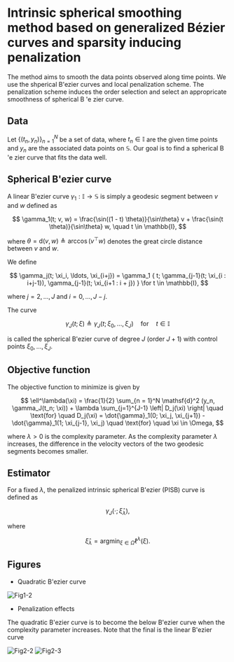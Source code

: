 # Intrinsic spherical smoothing method based on generalized Bézier curves and sparsity inducing penalization
The method aims to smooth the data points observed along time points.
We use the shperical B\'ezier curves and local penalization scheme.
The penalization scheme induces the order selection and select an appropricate smoothness of spherical B \'e zier curve.

## Data

Let $\{ (t_n, y_n) \}_{n=1}^N$ be a set of data, 
where $t_n \in \mathbb{I}$ are the given time points 
and $y_n$ are the associated data points on $\mathbb{S}$. 
Our goal is to find a spherical B \'e zier curve that fits the data well.

## Spherical B\'ezier curve

A linear B\'ezier curve $\gamma_1: \mathbb{I} \to \mathbb{S}$ is simply a geodesic segment between $v$ and $w$ defined as

$$
\gamma_1(t; v, w) 
= \frac{\sin((1 - t) \theta)}{\sin\theta} v + \frac{\sin(t \theta)}{\sin\theta} w,
\quad t \in \mathbb{I},
$$

where $\theta = \mathsf{d}(v, w) \triangleq \arccos(v^\top w)$ denotes the great circle distance between $v$ and $w$.

We define

$$
\gamma_j(t; \xi_i, \ldots, \xi_{i+j}) =
\gamma_1 { t; \gamma_{j-1}(t; \xi_{i : i+j-1}), \gamma_{j-1}(t; \xi_{i+1 : i + j}) } \for t \in \mathbb{I},
$$

where $j = 2, \ldots, J$ and $i = 0,\ldots, J - j$. 

The curve 

$$
\gamma_J (t; \xi) \triangleq \gamma_J(t; \xi_0, \ldots, \xi_J) \quad \text{for} \quad t \in \mathbb{I}
$$

is called the spherical B\'ezier curve of degree $J$ (order $J+1$) with control points $\xi_0, \ldots, \xi_J$.

## Objective function

The objective function to minimize is given by

$$
\ell^\lambda(\xi) = 
\frac{1}{2} \sum_{n = 1}^N \mathsf{d}^2 (y_n, \gamma_J(t_n; \xi)) + \lambda \sum_{j=1}^{J-1} \left| D_j(\xi) \right| \quad \text{for} \quad D_j(\xi) = \dot{\gamma}_1(0; \xi_j, \xi_{j+1}) - \dot{\gamma}_1(1; \xi_{j-1}, \xi_j) \quad \text{for} \quad \xi \in \Omega,
$$

where $\lambda > 0$ is the complexity parameter.
As the complexity parameter $\lambda$ increases, the difference in the velocity vectors of the two geodesic segments becomes smaller.

## Estimator 
For a fixed $\lambda$, the penalized intrinsic spherical B\'ezier (PISB) curve is defined as

$$
\gamma_J (\cdot; \hat{\xi}_\lambda),
$$

where

$$
\hat{\xi}_\lambda = \text{argmin}_{\xi \in \Omega} \ell^\lambda(\xi). 
$$

## Figures
- Quadratic B\'ezier curve

![Fig1-2](https://user-images.githubusercontent.com/84615460/224720400-3556ce28-5948-461f-8875-a30ce0112cca.png)

- Penalization effects

The quadratic B\'ezier curve is to become the below B\'ezier curve when the complexity parameter increases.
Note that the final is the linear B\'ezier curve

![Fig2-2](https://user-images.githubusercontent.com/84615460/224721235-3e4a890b-2d66-4be6-a8ad-05a97794a37d.png)
![Fig2-3](https://user-images.githubusercontent.com/84615460/224721284-3d43f64f-b01b-4857-a544-d10abda48cf9.png)


